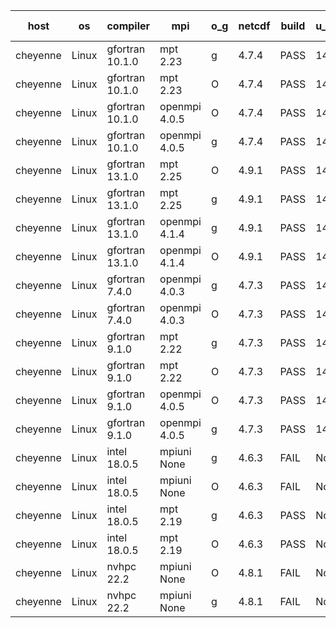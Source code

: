 

| host     | os       | compiler                              | mpi                      | o_g        | netcdf        | build       | u_pass          | u_fail          | s_pass            | s_fail            | e_pass             | e_fail             | nuopc_pass       | nuopc_fail       | artifacts link          |
|----------|----------|---------------------------------------|--------------------------|------------|---------------|-------------|-----------------|-----------------|-------------------|-------------------|--------------------|--------------------|------------------|------------------|-------------------------|
| cheyenne | Linux | gfortran 10.1.0 | mpt 2.23  | g | 4.7.4  | PASS | 14080 | 0 | 49 | 0 | 81 | 0 | 47 | 0 | <a href="https://github.com/esmf-org/esmf-test-artifacts/tree/932563f9143bfa50836ff5a0c0ba77d8e0d19ff0/feature_devList/gfortran/10.1.0/g/mpt/2.23" target="_blank">932563f</a> | 
| cheyenne | Linux | gfortran 10.1.0 | mpt 2.23  | O | 4.7.4  | PASS | 14080 | 0 | 49 | 0 | 81 | 0 | 47 | 0 | <a href="https://github.com/esmf-org/esmf-test-artifacts/tree/e23670b6ef12f033f3ad1abdae0db1538109ea41/feature_devList/gfortran/10.1.0/O/mpt/2.23" target="_blank">e23670b</a> | 
| cheyenne | Linux | gfortran 10.1.0 | openmpi 4.0.5  | O | 4.7.4  | PASS | 14080 | 0 | 49 | 0 | 81 | 0 | 47 | 0 | <a href="https://github.com/esmf-org/esmf-test-artifacts/tree/65077171f1a9a993852ecb0feb5e37e6fc98097a/feature_devList/gfortran/10.1.0/O/openmpi/4.0.5" target="_blank">6507717</a> | 
| cheyenne | Linux | gfortran 10.1.0 | openmpi 4.0.5  | g | 4.7.4  | PASS | 14080 | 0 | 49 | 0 | 81 | 0 | 47 | 0 | <a href="https://github.com/esmf-org/esmf-test-artifacts/tree/1adc2304a51df3570987d014876f816aef5d4432/feature_devList/gfortran/10.1.0/g/openmpi/4.0.5" target="_blank">1adc230</a> | 
| cheyenne | Linux | gfortran 13.1.0 | mpt 2.25  | O | 4.9.1  | PASS | 14080 | 0 | 49 | 0 | 81 | 0 | 47 | 0 | <a href="https://github.com/esmf-org/esmf-test-artifacts/tree/8da7ee7324ddf0a2403e83689de539dc7e35aeb0/feature_devList/gfortran/13.1.0/O/mpt/2.25" target="_blank">8da7ee7</a> | 
| cheyenne | Linux | gfortran 13.1.0 | mpt 2.25  | g | 4.9.1  | PASS | 14080 | 0 | 49 | 0 | 81 | 0 | 47 | 0 | <a href="https://github.com/esmf-org/esmf-test-artifacts/tree/6b306e9caf6010e4e7af7f5f92b9c48ef8947e82/feature_devList/gfortran/13.1.0/g/mpt/2.25" target="_blank">6b306e9</a> | 
| cheyenne | Linux | gfortran 13.1.0 | openmpi 4.1.4  | g | 4.9.1  | PASS | 14080 | 0 | 49 | 0 | 81 | 0 | 38 | 9 | <a href="https://github.com/esmf-org/esmf-test-artifacts/tree/9b23a8a09ff3fb112d55adae1772e7859e098d39/feature_devList/gfortran/13.1.0/g/openmpi/4.1.4" target="_blank">9b23a8a</a> | 
| cheyenne | Linux | gfortran 13.1.0 | openmpi 4.1.4  | O | 4.9.1  | PASS | 14080 | 0 | 49 | 0 | 81 | 0 | 38 | 9 | <a href="https://github.com/esmf-org/esmf-test-artifacts/tree/cd8109e12f95400e18cf6e74f7b3caa9e554a5a8/feature_devList/gfortran/13.1.0/O/openmpi/4.1.4" target="_blank">cd8109e</a> | 
| cheyenne | Linux | gfortran 7.4.0 | openmpi 4.0.3  | g | 4.7.3  | PASS | 14080 | 0 | 49 | 0 | 81 | 0 | 47 | 0 | <a href="https://github.com/esmf-org/esmf-test-artifacts/tree/38f6e5256eed87ca7c390c0f26320a65d0e97b1d/feature_devList/gfortran/7.4.0/g/openmpi/4.0.3" target="_blank">38f6e52</a> | 
| cheyenne | Linux | gfortran 7.4.0 | openmpi 4.0.3  | O | 4.7.3  | PASS | 14080 | 0 | 49 | 0 | 81 | 0 | 47 | 0 | <a href="https://github.com/esmf-org/esmf-test-artifacts/tree/5171b4b92090ed655244514c6adf15abb4155382/feature_devList/gfortran/7.4.0/O/openmpi/4.0.3" target="_blank">5171b4b</a> | 
| cheyenne | Linux | gfortran 9.1.0 | mpt 2.22  | g | 4.7.3  | PASS | 14080 | 0 | 49 | 0 | 81 | 0 | 47 | 0 | <a href="https://github.com/esmf-org/esmf-test-artifacts/tree/f3b387b8124c19f2b55a2baf2535933b5ee55d22/feature_devList/gfortran/9.1.0/g/mpt/2.22" target="_blank">f3b387b</a> | 
| cheyenne | Linux | gfortran 9.1.0 | mpt 2.22  | O | 4.7.3  | PASS | 14080 | 0 | 49 | 0 | 81 | 0 | 47 | 0 | <a href="https://github.com/esmf-org/esmf-test-artifacts/tree/6f1e96722bb18a8682baa7eafc97e42b95036879/feature_devList/gfortran/9.1.0/O/mpt/2.22" target="_blank">6f1e967</a> | 
| cheyenne | Linux | gfortran 9.1.0 | openmpi 4.0.5  | O | 4.7.3  | PASS | 14080 | 0 | 49 | 0 | 81 | 0 | 47 | 0 | <a href="https://github.com/esmf-org/esmf-test-artifacts/tree/4799b572636c2e3f2ab62d1d3c9066f666903036/feature_devList/gfortran/9.1.0/O/openmpi/4.0.5" target="_blank">4799b57</a> | 
| cheyenne | Linux | gfortran 9.1.0 | openmpi 4.0.5  | g | 4.7.3  | PASS | 14080 | 0 | 49 | 0 | 81 | 0 | 47 | 0 | <a href="https://github.com/esmf-org/esmf-test-artifacts/tree/61c417d3b7d48a07a8f45747f0463554d2a342af/feature_devList/gfortran/9.1.0/g/openmpi/4.0.5" target="_blank">61c417d</a> | 
| cheyenne | Linux | intel 18.0.5 | mpiuni None  | g | 4.6.3  | FAIL | None | None | None | None | None | None | None | None | <a href="https://github.com/esmf-org/esmf-test-artifacts/tree/d0ef7512a3c243672b008190e6d26148a392fb6f/feature_devList/intel/18.0.5/g/mpiuni/None" target="_blank">d0ef751</a> | 
| cheyenne | Linux | intel 18.0.5 | mpiuni None  | O | 4.6.3  | FAIL | None | None | None | None | None | None | None | None | <a href="https://github.com/esmf-org/esmf-test-artifacts/tree/ae006a7568b406bd976b71076f8c3323b5db1433/feature_devList/intel/18.0.5/O/mpiuni/None" target="_blank">ae006a7</a> | 
| cheyenne | Linux | intel 18.0.5 | mpt 2.19  | g | 4.6.3  | PASS | None | None | None | None | None | None | None | None | <a href="https://github.com/esmf-org/esmf-test-artifacts/tree/b885503c3838b62f3857dbf8bd39d292b546b6bc/feature_devList/intel/18.0.5/g/mpt/2.19" target="_blank">b885503</a> | 
| cheyenne | Linux | intel 18.0.5 | mpt 2.19  | O | 4.6.3  | PASS | None | None | None | None | None | None | None | None | <a href="https://github.com/esmf-org/esmf-test-artifacts/tree/3fc23a7d8ce51decc47cc3bde6ac1e164fed4ddc/feature_devList/intel/18.0.5/O/mpt/2.19" target="_blank">3fc23a7</a> | 
| cheyenne | Linux | nvhpc 22.2 | mpiuni None  | O | 4.8.1  | FAIL | None | None | None | None | None | None | None | None | <a href="https://github.com/esmf-org/esmf-test-artifacts/tree/98f85296d55b1dd5c2d84ccf50f99b50f633afaa/feature_devList/nvhpc/22.2/O/mpiuni/None" target="_blank">98f8529</a> | 
| cheyenne | Linux | nvhpc 22.2 | mpiuni None  | g | 4.8.1  | FAIL | None | None | None | None | None | None | None | None | <a href="https://github.com/esmf-org/esmf-test-artifacts/tree/0842d75740ec5d2030b5b87101d86fece1afee49/feature_devList/nvhpc/22.2/g/mpiuni/None" target="_blank">0842d75</a> | 
